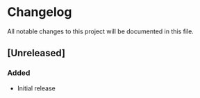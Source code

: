 # Changelog

All notable changes to this project will be documented in this file.

## [Unreleased]

### Added

-   Initial release
